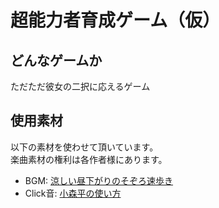 超能力者育成ゲーム（仮）
=======================

どんなゲームか
-------------

ただただ彼女の二択に応えるゲーム

使用素材
--------
以下の素材を使わせて頂いています。  
楽曲素材の権利は各作者様にあります。

* BGM: [涼しい昼下がりのそぞろ速歩き](http://dova-s.jp/bgm/play471.html)
* Click音: [小森平の使い方](http://taira-komori.jpn.org/)

